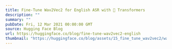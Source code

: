 ```yaml
---
title: Fine-Tune Wav2Vec2 for English ASR with 🤗 Transformers
description: ""
summary: ""
pubDate: Fri, 12 Mar 2021 00:00:00 GMT
source: Hugging Face Blog
url: https://huggingface.co/blog/fine-tune-wav2vec2-english
thumbnail: "https://huggingface.co/blog/assets/15_fine_tune_wav2vec2/wav2vec2.png"
---
```


